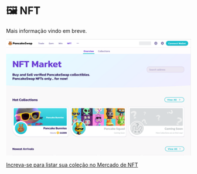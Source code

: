 # 🖼 NFT

Mais informação vindo em breve.

![](../.gitbook/assets/screen-shot-2021-09-29-at-21.11.40.png)

[Increva-se para listar sua coleção no Mercado de NFT](../contact-us/nft-market-applications.md)
